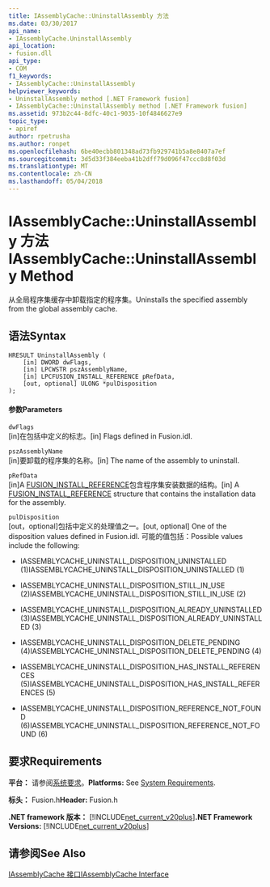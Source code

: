 ```yaml
---
title: IAssemblyCache::UninstallAssembly 方法
ms.date: 03/30/2017
api_name:
- IAssemblyCache.UninstallAssembly
api_location:
- fusion.dll
api_type:
- COM
f1_keywords:
- IAssemblyCache::UninstallAssembly
helpviewer_keywords:
- UninstallAssembly method [.NET Framework fusion]
- IAssemblyCache::UninstallAssembly method [.NET Framework fusion]
ms.assetid: 973b2c44-8dfc-40c1-9035-10f4846627e9
topic_type:
- apiref
author: rpetrusha
ms.author: ronpet
ms.openlocfilehash: 6be40ecbb801348ad73fb929741b5a8e8407a7ef
ms.sourcegitcommit: 3d5d33f384eeba41b2dff79d096f47ccc8d8f03d
ms.translationtype: MT
ms.contentlocale: zh-CN
ms.lasthandoff: 05/04/2018
---
```

# <a name="iassemblycacheuninstallassembly-method"></a><span data-ttu-id="505b6-102">IAssemblyCache::UninstallAssembly 方法</span><span class="sxs-lookup"><span data-stu-id="505b6-102">IAssemblyCache::UninstallAssembly Method</span></span>
<span data-ttu-id="505b6-103">从全局程序集缓存中卸载指定的程序集。</span><span class="sxs-lookup"><span data-stu-id="505b6-103">Uninstalls the specified assembly from the global assembly cache.</span></span>  
  
## <a name="syntax"></a><span data-ttu-id="505b6-104">语法</span><span class="sxs-lookup"><span data-stu-id="505b6-104">Syntax</span></span>  
  
```  
HRESULT UninstallAssembly (  
    [in] DWORD dwFlags,  
    [in] LPCWSTR pszAssemblyName,  
    [in] LPCFUSION_INSTALL_REFERENCE pRefData,  
    [out, optional] ULONG *pulDisposition  
);  
```  
  
#### <a name="parameters"></a><span data-ttu-id="505b6-105">参数</span><span class="sxs-lookup"><span data-stu-id="505b6-105">Parameters</span></span>  
 `dwFlags`  
 <span data-ttu-id="505b6-106">[in]在包括中定义的标志。</span><span class="sxs-lookup"><span data-stu-id="505b6-106">[in] Flags defined in Fusion.idl.</span></span>  
  
 `pszAssemblyName`  
 <span data-ttu-id="505b6-107">[in]要卸载的程序集的名称。</span><span class="sxs-lookup"><span data-stu-id="505b6-107">[in] The name of the assembly to uninstall.</span></span>  
  
 `pRefData`  
 <span data-ttu-id="505b6-108">[in]A [FUSION_INSTALL_REFERENCE](../../../../docs/framework/unmanaged-api/fusion/fusion-install-reference-structure.md)包含程序集安装数据的结构。</span><span class="sxs-lookup"><span data-stu-id="505b6-108">[in] A [FUSION_INSTALL_REFERENCE](../../../../docs/framework/unmanaged-api/fusion/fusion-install-reference-structure.md) structure that contains the installation data for the assembly.</span></span>  
  
 `pulDisposition`  
 <span data-ttu-id="505b6-109">[out，optional]包括中定义的处理值之一。</span><span class="sxs-lookup"><span data-stu-id="505b6-109">[out, optional] One of the disposition values defined in Fusion.idl.</span></span> <span data-ttu-id="505b6-110">可能的值包括：</span><span class="sxs-lookup"><span data-stu-id="505b6-110">Possible values include the following:</span></span>  
  
-   <span data-ttu-id="505b6-111">IASSEMBLYCACHE_UNINSTALL_DISPOSITION_UNINSTALLED (1)</span><span class="sxs-lookup"><span data-stu-id="505b6-111">IASSEMBLYCACHE_UNINSTALL_DISPOSITION_UNINSTALLED (1)</span></span>  
  
-   <span data-ttu-id="505b6-112">IASSEMBLYCACHE_UNINSTALL_DISPOSITION_STILL_IN_USE (2)</span><span class="sxs-lookup"><span data-stu-id="505b6-112">IASSEMBLYCACHE_UNINSTALL_DISPOSITION_STILL_IN_USE (2)</span></span>  
  
-   <span data-ttu-id="505b6-113">IASSEMBLYCACHE_UNINSTALL_DISPOSITION_ALREADY_UNINSTALLED (3)</span><span class="sxs-lookup"><span data-stu-id="505b6-113">IASSEMBLYCACHE_UNINSTALL_DISPOSITION_ALREADY_UNINSTALLED (3)</span></span>  
  
-   <span data-ttu-id="505b6-114">IASSEMBLYCACHE_UNINSTALL_DISPOSITION_DELETE_PENDING (4)</span><span class="sxs-lookup"><span data-stu-id="505b6-114">IASSEMBLYCACHE_UNINSTALL_DISPOSITION_DELETE_PENDING (4)</span></span>  
  
-   <span data-ttu-id="505b6-115">IASSEMBLYCACHE_UNINSTALL_DISPOSITION_HAS_INSTALL_REFERENCES (5)</span><span class="sxs-lookup"><span data-stu-id="505b6-115">IASSEMBLYCACHE_UNINSTALL_DISPOSITION_HAS_INSTALL_REFERENCES (5)</span></span>  
  
-   <span data-ttu-id="505b6-116">IASSEMBLYCACHE_UNINSTALL_DISPOSITION_REFERENCE_NOT_FOUND (6)</span><span class="sxs-lookup"><span data-stu-id="505b6-116">IASSEMBLYCACHE_UNINSTALL_DISPOSITION_REFERENCE_NOT_FOUND (6)</span></span>  
  
## <a name="requirements"></a><span data-ttu-id="505b6-117">要求</span><span class="sxs-lookup"><span data-stu-id="505b6-117">Requirements</span></span>  
 <span data-ttu-id="505b6-118">**平台：** 请参阅[系统要求](../../../../docs/framework/get-started/system-requirements.md)。</span><span class="sxs-lookup"><span data-stu-id="505b6-118">**Platforms:** See [System Requirements](../../../../docs/framework/get-started/system-requirements.md).</span></span>  
  
 <span data-ttu-id="505b6-119">**标头：** Fusion.h</span><span class="sxs-lookup"><span data-stu-id="505b6-119">**Header:** Fusion.h</span></span>  
  
 <span data-ttu-id="505b6-120">**.NET framework 版本：** [!INCLUDE[net_current_v20plus](../../../../includes/net-current-v20plus-md.md)]</span><span class="sxs-lookup"><span data-stu-id="505b6-120">**.NET Framework Versions:** [!INCLUDE[net_current_v20plus](../../../../includes/net-current-v20plus-md.md)]</span></span>  
  
## <a name="see-also"></a><span data-ttu-id="505b6-121">请参阅</span><span class="sxs-lookup"><span data-stu-id="505b6-121">See Also</span></span>  
 [<span data-ttu-id="505b6-122">IAssemblyCache 接口</span><span class="sxs-lookup"><span data-stu-id="505b6-122">IAssemblyCache Interface</span></span>](../../../../docs/framework/unmanaged-api/fusion/iassemblycache-interface.md)
